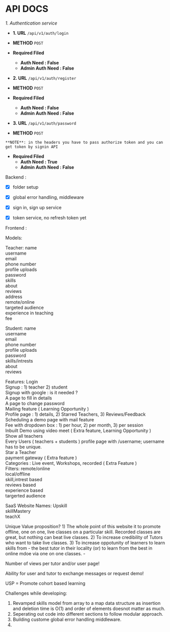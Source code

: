 # API DOCS
*1. Authentication service*
* **1. URL**
    `/api/v1/auth/login`

* **METHOD**
    `POST`

* **Required Filed**
    * **Auth Need : False**
    * **Admin Auth Need : False**

* **2. URL**
    `/api/v1/auth/register`

* **METHOD**
    `POST`

* **Required Filed**
    * **Auth Need : False**
    * **Admin Auth Need : False**

* **3. URL**
    `/api/v1/auth/password`

* **METHOD**
    `POST`

`**NOTE**: in the headers you have to pass authorize token and you can get token by signin API `

* **Required Filed**
    * **Auth Need : True**
    * **Admin Auth Need : False**



Backend :
- [x] folder setup
- [x] global error handling, middleware
- [x] sign in, sign up service
- [x] token service, no refresh token yet


Frontend :


Models:

Teacher: name  
         username  
         email  
         phone number  
         profile uploads  
         password  
         skills  
         about  
         reviews  
         address  
         remote/online  
         targeted audience  
         experience in teaching  
         fee  
  
Student: name  
         username  
         email  
         phone number  
         profile uploads  
         password  
         skills/intrests  
         about  
         reviews  
  
Features: Login   
          Signup : 1) teacher 2) student  
          Signup with google : is it needed ?  
          A page to fill in details  
          A page to change password  
          Mailing feature ( Learning Opportunity )  
          Profile page : 1) details, 2) Starred Teachers, 3) Reviews/Feedback  
          Scheduling a demo page with mail feature  
          Fee with dropdown box : 1) per hour, 2) per month, 3) per session  
          Inbuilt Demo using video meet ( Extra feature, Learning Opportunity )  
          Show all teachers  
          Every Users ( teachers + students ) profile page with /username; username has to be unique.  
          Star a Teacher  
          payment gateway ( Extra feature )  
          Categories : Live event, Workshops, recorded ( Extra Feature )  
          Filters: remote/online  
                   local/offline  
                   skill,intrest based  
                   reviews based  
                   experience based  
                   targerted audience  
  
SaaS Website Names: Upskill   
                    skillMastery  
                    teachX  

Unique Value proposition?
    1) The whole point of this website it to promote offline, one on one, live classes on a particular skill. Recorded classes are great, but nothing can beat live classes. 
    2) To increase credibility of Tutors who want to take live classes.
    3) To increase oppotunity of learners to learn skills from
       - the best tutor in their locality (or) to learn from the best in online mdoe via one on one classes.
       -  

Number of views per tutor and/or user page!

Ability for user and tutor to exchange messages or request demo!


USP = Promote cohort based learning


Challenges while developing:

1) Revamped skills model from array to a map data structure as insertion and deletion time is O(1) and order of elements doesnot matter as much.
2) Seperating out code into different sections to follow modular approach.
3) Building custome global error handling middleware.
4) 








